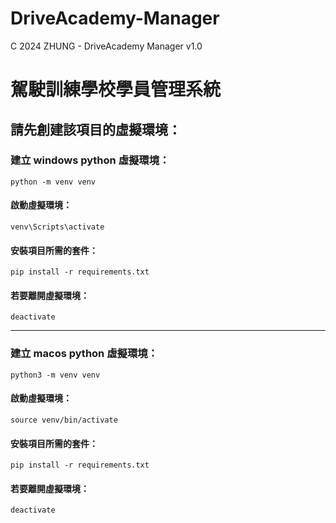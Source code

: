 # DriveAcademy-Manager

C 2024 ZHUNG - DriveAcademy Manager v1.0

# 駕駛訓練學校學員管理系統

## 請先創建該項目的虛擬環境：
### 建立 windows python 虛擬環境：
```
python -m venv venv
```
#### 啟動虛擬環境：
```
venv\Scripts\activate
```
#### 安裝項目所需的套件：
```
pip install -r requirements.txt
```
#### 若要離開虛擬環境：
```
deactivate
```
---
### 建立 macos python 虛擬環境：
```
python3 -m venv venv
```
#### 啟動虛擬環境：
```
source venv/bin/activate
```
#### 安裝項目所需的套件：
```
pip install -r requirements.txt
```
#### 若要離開虛擬環境：
```
deactivate
```